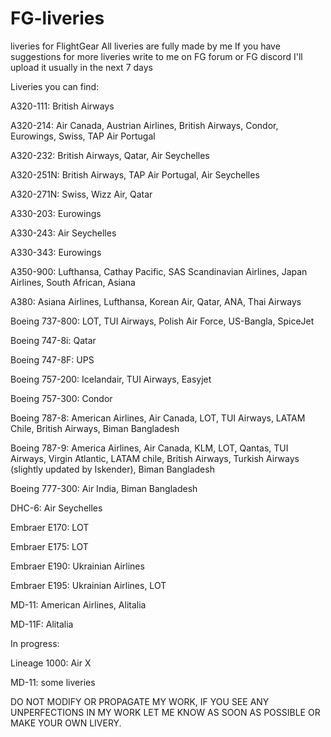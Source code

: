 # FG-liveries
liveries for FlightGear
All liveries are fully made by me
If you have suggestions for more liveries write to me on FG forum or FG discord
I'll upload it usually in the next 7 days

Liveries you can find:

A320-111: British Airways

A320-214: Air Canada, Austrian Airlines, British Airways, Condor, Eurowings, Swiss, TAP Air Portugal

A320-232: British Airways, Qatar, Air Seychelles

A320-251N: British Airways, TAP Air Portugal, Air Seychelles

A320-271N: Swiss, Wizz Air, Qatar

A330-203: Eurowings

A330-243: Air Seychelles

A330-343: Eurowings

A350-900: Lufthansa, Cathay Pacific, SAS Scandinavian Airlines, Japan Airlines, South African, Asiana

A380: Asiana Airlines, Lufthansa, Korean Air, Qatar, ANA, Thai Airways

Boeing 737-800: LOT, TUI Airways, Polish Air Force, US-Bangla, SpiceJet

Boeing 747-8i: Qatar

Boeing 747-8F: UPS

Boeing 757-200: Icelandair, TUI Airways, Easyjet

Boeing 757-300: Condor

Boeing 787-8: American Airlines, Air Canada, LOT, TUI Airways, LATAM Chile, British Airways, Biman Bangladesh

Boeing 787-9: America Airlines, Air Canada, KLM, LOT, Qantas, TUI Airways, Virgin Atlantic, LATAM chile, British Airways, Turkish Airways (slightly updated by Iskender), Biman Bangladesh

Boeing 777-300: Air India, Biman Bangladesh

DHC-6: Air Seychelles

Embraer E170: LOT

Embraer E175: LOT

Embraer E190: Ukrainian Airlines

Embraer E195: Ukrainian Airlines, LOT 

MD-11: American Airlines, Alitalia

MD-11F: Alitalia

In progress:

Lineage 1000: Air X

MD-11: some liveries



DO NOT MODIFY OR PROPAGATE MY WORK, IF YOU SEE ANY UNPERFECTIONS IN MY WORK LET ME KNOW AS SOON AS POSSIBLE OR MAKE YOUR OWN LIVERY. 
